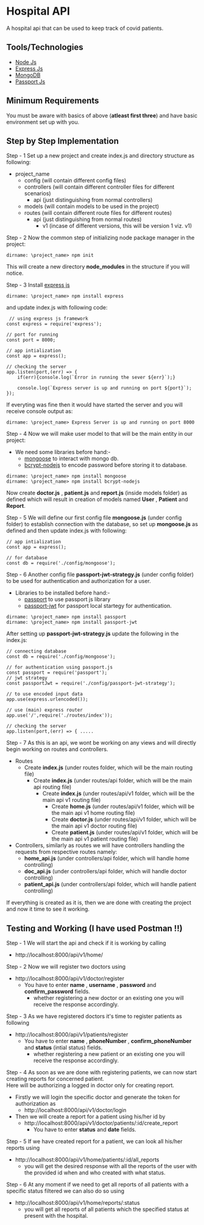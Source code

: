 # Hospital API
A hospital api that can be used to keep track of covid patients.

## Tools/Technologies
* [Node Js](https://nodejs.org/en/)
* [Express Js](https://expressjs.com/)
* [MongoDB](https://www.mongodb.com/2)
* [Passport Js](http://www.passportjs.org/)

## Minimum Requirements
You must be aware with basics of above (**atleast first three**) and have basic environment set up with you.

## Step by Step Implementation
Step - 1 Set up a new project and create index.js and directory structure as following:
   * project_name
     - config (will contain different config files)
     - controllers (will contain different controller files for different scenarios)
       - api (just distinguishing from normal controllers)
     - models (will contain models to be used in the project)
     - routes (will contain different route files for different routes)
       - api (just distinguishing from normal routes)
         - v1 (incase of different versions, this will be version 1 viz. v1)

Step - 2 Now the common step of initializing node package manager in the project:
```
dirname: \project_name> npm init
```
This will create a new directory **node_modules** in the structure if you will notice.
 
Step - 3 Install [express js](https://www.npmjs.com/package/express) 
```
dirname: \project_name> npm install express
```
and update index.js with following code:
```
 // using express js framework
const express = require('express');

// port for running 
const port = 8000;

// app intialization
const app = express();

// checking the server
app.listen(port,(err) => {
    if(err){console.log(`Error in running the sever ${err}`);}

    console.log(`Express server is up and running on port ${port}`);
});
```
If everyting was fine then it would have started the server and you will receive console output as:
```
dirname: \project_name> Express Server is up and running on port 8000
```
Step - 4 Now we will make user model to that will be the main entity in our project:
  - We need some libraries before hand:-
    - [mongoose](https://www.npmjs.com/package/mongoose) to interact with mongo db.
    - [bcrypt-nodejs](https://www.npmjs.com/package/bcrypt-nodejs) to encode password before storing it to database.
```
dirname: \project_name> npm install mongoose
dirname: \project_name> npm install bcrypt-nodejs
```
 Now create **doctor.js** , **patient.js** and **report.js** (inside models folder) as defined which will result in creation of models named **User** , **Patient** and **Report**.

Step - 5 We will define our first config file **mongoose.js** (under config folder) to establish connection with the database, so set up **mongoose.js** as defined and then update index.js with following:
```
// app intialization
const app = express();

// for database
const db = require('./config/mongoose');
```
Step - 6 Another config file **passport-jwt-strategy.js** (under config folder) to be used for authentication and authorization for a user.
  - Libraries to be installed before hand:-
    - [passport](https://www.npmjs.com/package/passport) to use passport js library
    - [passport-jwt](https://www.npmjs.com/package/passport-jwt) for passport local startegy for authentication.
```
dirname: \project_name> npm install passport
dirname: \project_name> npm install passport-jwt
```
 After setting up **passport-jwt-strategy.js** update the following in the index.js:
 ```
// connecting database
const db = require('./config/mongoose');

// for authentication using passport.js
const passport = require('passport');
// jwt strategy
const passportJwt = require('./config/passport-jwt-strategy');

// to use encoded input data
app.use(express.urlencoded());

// use (main) express router
app.use('/',require('./routes/index'));

// checking the server
app.listen(port,(err) => { .....
```
Step - 7 As this is an api, we wont be working on any views and will directly begin working on routes and controllers.
- Routes
  - Create **index.js** (under routes folder, which will be the main routing file)
    - Create **index.js** (under routes/api folder, which will be the main api routing file)
      - Create **index.js** (under routes/api/v1 folder, which will be the main api v1 routing file)
        - Create **home.js** (under routes/api/v1 folder, which will be the main api v1 home routing file)
        - Create **doctor.js** (under routes/api/v1 folder, which will be the main api v1 doctor routing file)
        - Create **patient.js** (under routes/api/v1 folder, which will be the main api v1 patient routing file)
- Controllers, similarly as routes we will have controllers handling the requests from respective routes namely:
  - **home_api.js** (under controllers/api folder, which will handle home controlling)
  - **doc_api.js** (under controllers/api folder, which will handle doctor controlling)
  - **patient_api.js** (under controllers/api folder, which will handle patient controlling)
  
If everything is created as it is, then we are done with creating the project and now it time to see it working.

## Testing and Working (I have used Postman !!)
Step - 1 We will start the api and check if it is working by calling
- http://localhost:8000/api/v1/home/

Step - 2 Now we will register two doctors using
- http://localhost:8000/api/v1/doctor/register
  - You have to enter **name** , **username** , **password** and **confirm_password** fields.
    - whether registering a new doctor or an existing one you will receive the response accordingly.

Step - 3 As we have registered doctors it's time to register patients as following
- http://localhost:8000/api/v1/patients/register
  - You have to enter **name** , **phoneNumber** , **confirm_phoneNumber** and **status** (intial status) fields.
    - whether registering a new patient or an existing one you will receive the response accordingly.

Step - 4 As soon as we are done with registering patients, we can now start creating reports for concerned patient.  
Here will be authorizing a logged in doctor only for creating report.
- Firstly we will login the specific doctor and generate the token for authorization as
  - http://localhost:8000/api/v1/doctor/login
- Then we will create a report for a patient using his/her id by
  - http://localhost:8000/api/v1/doctor/patients/:id/create_report
    - You have to enter **status** and **date** fields.

Step - 5 If we have created report for a patient, we can look all his/her reports using
- http://localhost:8000/api/v1/home/patients/:id/all_reports
  - you will get the desired response with all the reports of the user with the provided id when and who created with what status. 

Step - 6 At any moment if we need to get all reports of all patients with a specific status filtered we can also do so using
- http://localhost:8000/api/v1/home/reports/:status
  - you will get all reports of all patients which the specified status at present with the hospital.
